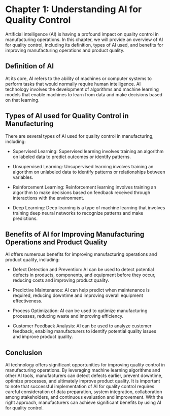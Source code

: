 Chapter 1: Understanding AI for Quality Control
===============================================

Artificial intelligence (AI) is having a profound impact on quality control in manufacturing operations. In this chapter, we will provide an overview of AI for quality control, including its definition, types of AI used, and benefits for improving manufacturing operations and product quality.

Definition of AI
----------------

At its core, AI refers to the ability of machines or computer systems to perform tasks that would normally require human intelligence. AI technology involves the development of algorithms and machine learning models that enable machines to learn from data and make decisions based on that learning.

Types of AI used for Quality Control in Manufacturing
-----------------------------------------------------

There are several types of AI used for quality control in manufacturing, including:

* Supervised Learning: Supervised learning involves training an algorithm on labeled data to predict outcomes or identify patterns.

* Unsupervised Learning: Unsupervised learning involves training an algorithm on unlabeled data to identify patterns or relationships between variables.

* Reinforcement Learning: Reinforcement learning involves training an algorithm to make decisions based on feedback received through interactions with the environment.

* Deep Learning: Deep learning is a type of machine learning that involves training deep neural networks to recognize patterns and make predictions.

Benefits of AI for Improving Manufacturing Operations and Product Quality
-------------------------------------------------------------------------

AI offers numerous benefits for improving manufacturing operations and product quality, including:

* Defect Detection and Prevention: AI can be used to detect potential defects in products, components, and equipment before they occur, reducing costs and improving product quality.

* Predictive Maintenance: AI can help predict when maintenance is required, reducing downtime and improving overall equipment effectiveness.

* Process Optimization: AI can be used to optimize manufacturing processes, reducing waste and improving efficiency.

* Customer Feedback Analysis: AI can be used to analyze customer feedback, enabling manufacturers to identify potential quality issues and improve product quality.

Conclusion
----------

AI technology offers significant opportunities for improving quality control in manufacturing operations. By leveraging machine learning algorithms and other AI tools, manufacturers can detect defects earlier, prevent downtime, optimize processes, and ultimately improve product quality. It is important to note that successful implementation of AI for quality control requires careful consideration of data preparation, system integration, collaboration among stakeholders, and continuous evaluation and improvement. With the right approach, manufacturers can achieve significant benefits by using AI for quality control.
